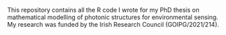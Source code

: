 This repository contains all the R code I wrote for my PhD thesis on mathematical modelling of photonic structures for environmental sensing. My research was funded by the Irish Research Council (GOIPG/2021/214).
